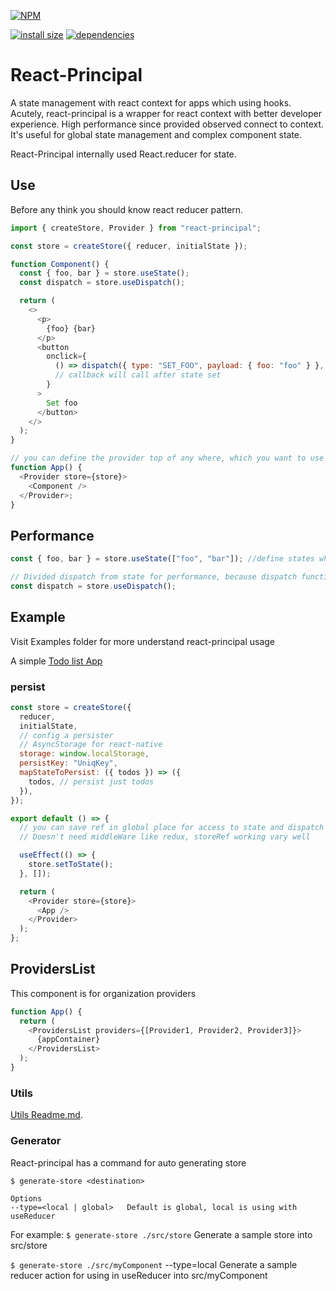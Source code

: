 [![NPM](https://nodei.co/npm/react-principal.png)](https://nodei.co/npm/react-principal/)

[![install size](https://packagephobia.now.sh/badge?p=react-principal)](https://packagephobia.now.sh/result?p=react-principal) [![dependencies](https://david-dm.org/hosseinmd/react-principal.svg)](https://david-dm.org/hosseinmd/react-principal.svg)

# React-Principal

A state management with react context for apps which using hooks.
Acutely, react-principal is a wrapper for react context with better developer experience.
High performance since provided observed connect to context.
It's useful for global state management and complex component state.

React-Principal internally used React.reducer for state.

## Use

Before any think you should know react reducer pattern.

```js
import { createStore, Provider } from "react-principal";

const store = createStore({ reducer, initialState });

function Component() {
  const { foo, bar } = store.useState();
  const dispatch = store.useDispatch();

  return (
    <>
      <p>
        {foo} {bar}
      </p>
      <button
        onclick={
          () => dispatch({ type: "SET_FOO", payload: { foo: "foo" } }, callback)
          // callback will call after state set
        }
      >
        Set foo
      </button>
    </>
  );
}

// you can define the provider top of any where, which you want to use a store
function App() {
  <Provider store={store}>
    <Component />
  </Provider>;
}
```

## Performance

```js
const { foo, bar } = store.useState(["foo", "bar"]); //define states which you want to update when they changed. if is not defined store listen to whole states change

// Divided dispatch from state for performance, because dispatch function never change
const dispatch = store.useDispatch();
```

## Example

Visit Examples folder for more understand react-principal usage

A simple [Todo list App](https://github.com/hosseinmd/react-principal/blob/master/examples/web/src/app.js)

### persist

```js
const store = createStore({
  reducer,
  initialState,
  // config a persister
  // AsyncStorage for react-native
  storage: window.localStorage,
  persistKey: "UniqKey",
  mapStateToPersist: ({ todos }) => ({
    todos, // persist just todos
  }),
});

export default () => {
  // you can save ref in global place for access to state and dispatch out of children components like `store.state`
  // Doesn't need middleWare like redux, storeRef working vary well

  useEffect(() => {
    store.setToState();
  }, []);

  return (
    <Provider store={store}>
      <App />
    </Provider>
  );
};
```

## ProvidersList

This component is for organization providers

```js
function App() {
  return (
    <ProvidersList providers={[Provider1, Provider2, Provider3]}>
      {appContainer}
    </ProvidersList>
  );
}
```

### Utils

[Utils Readme.md](UtilsReadme.md).

### Generator

React-principal has a command for auto generating store

`$ generate-store <destination>`

    Options
    --type=<local | global>   Default is global, local is using with useReducer

For example:
`$ generate-store ./src/store`
Generate a sample store into src/store

`$ generate-store ./src/myComponent` --type=local
Generate a sample reducer action for using in useReducer into src/myComponent
